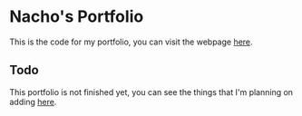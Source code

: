 # Nacho's Portfolio

This is the code for my portfolio, you can visit the webpage [here](https://nachomartin.dev).

## Todo

This portfolio is not finished yet, you can see the things that I'm planning on adding [here](TODO.md).

